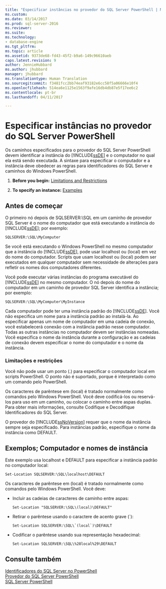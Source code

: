 ```yaml
---
title: "Especificar instâncias no provedor do SQL Server PowerShell | Microsoft Docs"
ms.custom: 
ms.date: 03/14/2017
ms.prod: sql-server-2016
ms.reviewer: 
ms.suite: 
ms.technology:
- database-engine
ms.tgt_pltfrm: 
ms.topic: article
ms.assetid: 9373de68-fd43-45f2-b9a6-149c96610aeb
caps.latest.revision: 9
author: JennieHubbard
ms.author: jhubbard
manager: jhubbard
ms.translationtype: Human Translation
ms.sourcegitcommit: f3481fcc2bb74eaf93182e6cc58f5a06666e10f4
ms.openlocfilehash: 514ea6e1125e1563f9afe16db4db87e5f17ee6c2
ms.contentlocale: pt-br
ms.lasthandoff: 04/11/2017

---
```

# <a name="specify-instances-in-the-sql-server-powershell-provider"></a>Especificar instâncias no provedor do SQL Server PowerShell
  Os caminhos especificados para o provedor do SQL Server PowerShell devem identificar a instância do [!INCLUDE[ssDE](../../includes/ssde-md.md)] e o computador no qual ela está sendo executada. A sintaxe para especificar o computador e a instância deve obedecer as regras para identificadores do SQL Server e caminhos do Windows PowerShell.  
  
1.  **Before you begin:**  [Limitations and Restrictions](#LimitationsRestrictions)  
  
2.  **To specify an instance:**  [Examples](#Examples)  
  
## <a name="before-you-begin"></a>Antes de começar  
 O primeiro nó depois de SQLSERVER:\SQL em um caminho de provedor SQL Server é o nome do computador que está executando a instância do [!INCLUDE[ssDE](../../includes/ssde-md.md)]; por exemplo:  
  
```  
SQLSERVER:\SQL\MyComputer  
```  
  
 Se você está executando o Windows PowerShell no mesmo computador que a instância do [!INCLUDE[ssDE](../../includes/ssde-md.md)], pode usar localhost ou (local) em vez do nome do computador. Scripts que usam localhost ou (local) podem ser executados em qualquer computador sem necessidade de alterações para refletir os nomes dos computadores diferentes.  
  
 Você pode executar várias instâncias do programa executável do [!INCLUDE[ssDE](../../includes/ssde-md.md)] no mesmo computador. O nó depois do nome do computador em um caminho de provedor SQL Server identifica a instância; por exemplo:  
  
```  
SQLSERVER:\SQL\MyComputer\MyInstance  
```  
  
 Cada computador pode ter uma instância padrão do [!INCLUDE[ssDE](../../includes/ssde-md.md)]. Você não especifica um nome para a instância padrão ao instalá-la. Ao especificar apenas um nome de computador em uma cadeia de conexão, você estabelecerá conexão com a instância padrão nesse computador. Todas as outras instâncias no computador devem ser instâncias nomeadas. Você especifica o nome da instância durante a configuração e as cadeias de conexão devem especificar o nome do computador e o nome da instância.  
  
###  <a name="LimitationsRestrictions"></a> Limitações e restrições  
 Você não pode usar um ponto (.) para especificar o computador local em scripts PowerShell. O ponto não é suportado, porque é interpretado como um comando pelo PowerShell.  
  
 Os caracteres de parêntese em (local) é tratado normalmente como comandos pelo Windows PowerShell. Você deve codificá-los ou reservá-los para uso em um caminho, ou colocar o caminho entre aspas duplas. Para obter mais informações, consulte Codifique e Decodifique Identificadores do SQL Server.  
  
 O provedor do [!INCLUDE[ssNoVersion](../../includes/ssnoversion-md.md)] requer que o nome da instância sempre seja especificado. Para instâncias padrão, especifique o nome da instância como DEFAULT.  
  
##  <a name="Examples"></a> Exemplos; Computador e nomes de instância  
 Este exemplo usa localhost e DEFAULT para especificar a instância padrão no computador local:  
  
```  
Set-Location SQLSERVER:\SQL\localhost\DEFAULT   
```  
  
 Os caracteres de parêntese em (local) é tratado normalmente como comandos pelo Windows PowerShell. Você deve:  
  
-   Incluir as cadeias de caracteres de caminho entre aspas:  
  
    ```  
    Set-Location "SQLSERVER:\SQL\(local)\DEFAULT"  
    ```  
  
-   Retirar o parêntese usando o caractere de acento grave (`):  
  
    ```  
    Set-Location SQLSERVER:\SQL\`(local`)\DEFAULT  
    ```  
  
-   Codificar o parêntese usando sua representação hexadecimal:  
  
    ```  
    Set-Location SQLSERVER:\SQL\%28local%29\DEFAULT  
    ```  
  
## <a name="see-also"></a>Consulte também  
 [Identificadores do SQL Server no PowerShell](../../relational-databases/scripting/sql-server-identifiers-in-powershell.md)   
 [Provedor do SQL Server PowerShell](../../relational-databases/scripting/sql-server-powershell-provider.md)   
 [SQL Server PowerShell](../../relational-databases/scripting/sql-server-powershell.md)  
  
  
